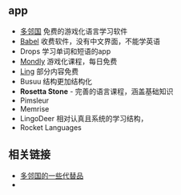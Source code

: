 ## app
- [多邻国](https://www.duolingo.com/) 免费的游戏化语言学习软件
- [Babel](https://www.babbel.com/) 收费软件，没有中文界面，不能学英语
- Drops 学习单词和短语的app
- [Mondly](https://www.mondly.com/) 游戏化课程，每日免费
- [Ling](https://ling-app.com/) 部分内容免费
- Busuu 结构更加结构化
- **Rosetta Stone** -   完善的语言课程，涵盖基础知识
- Pimsleur
- Memrise
- LingoDeer 相对认真且系统的学习结构，
- Rocket Languages


## 相关链接

- [多邻国的一些代替品](https://learnlanguagesfromhome.com/duolingo-alternative/)
- 